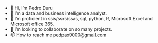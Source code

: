 - 👋 Hi, I’m Pedro Duru
- 👀 I’m a data and business intelligence analyst.
- 🌱 I’m proficient in ssis/ssrs/ssas, sql, python, R, Microsoft Excel and Microsoft office 365.
- 💞️ I’m looking to collaborate on so many projects.
- 📫 How to reach me pedpax9000@gmail.com

<!---
pedpax/pedpax is a ✨ special ✨ repository because its `README.md` (this file) appears on your GitHub profile.
You can click the Preview link to take a look at your changes.
--->
